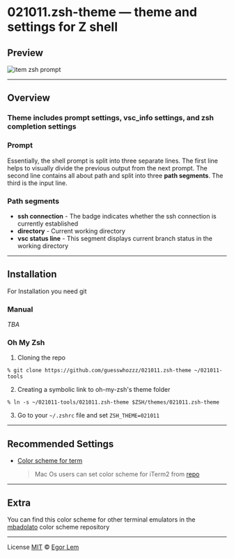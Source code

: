 # 021011.zsh-theme — theme and settings for Z shell

## **Preview**

![item zsh prompt](https://github.com/guesswhozzz/guezwhoz-scheme/blob/main/demos/zsh-theme-demo-min.png?raw=true)

---

## **Overview**
### Theme includes prompt settings, vsc_info settings, and zsh completion settings
### **Prompt**

Essentially, the shell prompt is split into three separate lines. The first line helps to visually 
divide the previous output from the next prompt. The second line contains all about path and
split into three **path segments**. The third is the input line. 

### **Path segments**

- **ssh connection** - The badge indicates whether the ssh connection is currently established
- **directory** - Current working directory
- **vsc status line** - This segment displays current branch status in the working directory

---

## **Installation**

For Installation you need git

### **Manual**

*TBA*

### **Oh My Zsh**

1. Cloning the repo

```shell
% git clone https://github.com/guesswhozzz/021011.zsh-theme ~/021011-tools
```

2. Creating a symbolic link to oh-my-zsh's theme folder

```shell
% ln -s ~/021011-tools/021011.zsh-theme $ZSH/themes/021011.zsh-theme
```

3. Go to your `~/.zshrc` file and set `ZSH_THEME=021011`

---

## **Recommended Settings**

- [Color scheme for term](https://github.com/guesswhozzz/guezwhoz-scheme/blob/main/color-scheme/guezwhoz-scheme.yaml)

  > Mac Os users can set color scheme for iTerm2 from [repo](https://github.com/guesswhozzz/guezwhoz-iterm2-theme)


---

## **Extra**

You can find this color scheme for other terminal emulators in the [mbadolato](https://github.com/mbadolato/iTerm2-Color-Schemes) color scheme repository

---

License [MIT](https://github.com/guesswhozzz/guezwhoz-vscode-theme/blob/master/LICENSE) © [Egor Lem](https://github.com/guesswhozzz)
